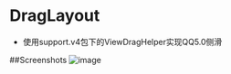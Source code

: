 DragLayout
==========

* 使用support.v4包下的ViewDragHelper实现QQ5.0侧滑

##Screenshots
![image](https://github.com/BlueMor/DragLayout/blob/master/screenshots/1.gif)
